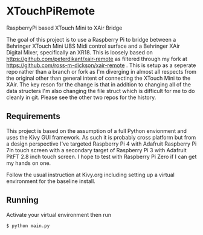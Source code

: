 # XTouchPiRemote
RaspberryPi based XTouch Mini to XAir Bridge

The goal of this project is to use a Raspberry Pi to bridge between a Behringer XTouch Mini UBS Midi control surface and a Behringer XAir Digital Mixer, specifically an XR18. This is loosely based on https://github.com/peterdikant/xair-remote as filtered through my fork at https://github.com/ross-m-dickson/xair-remote . This is setup as a seperate repo rather than a branch or fork as I'm diverging in almost all respects from the original other than general intent of connecting the XTouch Mini to the XAir. The key reson for the change is that in addition to changing all of the data structers I'm also changing the file struct which is difficult for me to do cleanly in git. Please see the other two repos for the history.

## Requirements

This project is based on the assumption of a full Python envionment and uses the Kivy GUI framework. As such it is probably cross platform but from a design perspective I've targeted Raspberry Pi 4 with Adafruit Raspberry Pi 7in touch screen with a secondary target of Raspberry Pi 3 with Adafruit PitFT 2.8 inch touch screen. I hope to test with Raspberry Pi Zero if I can get my hands on one.

Follow the usual instruction at Kivy.org including setting up a virtual environment for the baseline install.

## Running

Activate your virtual environment then run

    $ python main.py